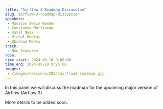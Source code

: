 ```yaml
---
title: "Airflow 3 Roadmap Discussion"
slug: airflow-3-roadmap-discussion
speakers:
 - Madison Swain-Bowden
 - Constance Martineau
 - Kaxil Naik
 - Michał Modras
 - Shubham Mehta
track:
 - New features
room: 
time_start: 2024-09-10 9:00:00
time_end: 2024-09-10 9:25:00
images:
 - /images/sessions/2024/airflow3-roadmap.jpg 
---
```


In this panel we will discuss the roadmap for the upcoming major version of Airflow (Airflow 3). 

More details to be added soon.
